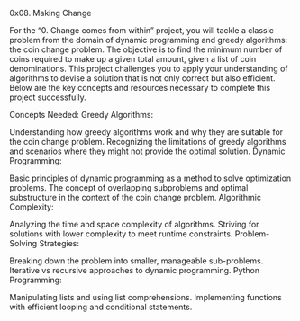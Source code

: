 0x08. Making Change

For the “0. Change comes from within” project, you will tackle a classic problem from the domain of dynamic programming and greedy algorithms: the coin change problem. The objective is to find the minimum number of coins required to make up a given total amount, given a list of coin denominations. This project challenges you to apply your understanding of algorithms to devise a solution that is not only correct but also efficient. Below are the key concepts and resources necessary to complete this project successfully.

Concepts Needed: Greedy Algorithms:

Understanding how greedy algorithms work and why they are suitable for the coin change problem. Recognizing the limitations of greedy algorithms and scenarios where they might not provide the optimal solution. Dynamic Programming:

Basic principles of dynamic programming as a method to solve optimization problems. The concept of overlapping subproblems and optimal substructure in the context of the coin change problem. Algorithmic Complexity:

Analyzing the time and space complexity of algorithms. Striving for solutions with lower complexity to meet runtime constraints. Problem-Solving Strategies:

Breaking down the problem into smaller, manageable sub-problems. Iterative vs recursive approaches to dynamic programming. Python Programming:

Manipulating lists and using list comprehensions. Implementing functions with efficient looping and conditional statements.
